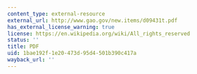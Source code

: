 ```yaml
---
content_type: external-resource
external_url: http://www.gao.gov/new.items/d09431t.pdf
has_external_license_warning: true
license: https://en.wikipedia.org/wiki/All_rights_reserved
status: ''
title: PDF
uid: 1bae192f-1e20-473d-95d4-501b390c417a
wayback_url: ''
---
```

